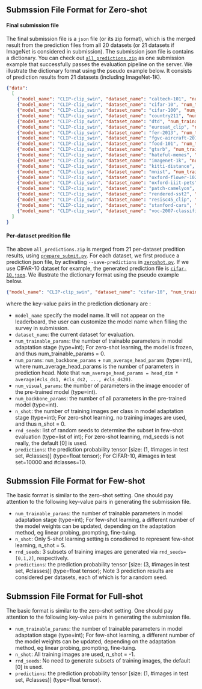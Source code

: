 
## Submssion File Format for Zero-shot

#### Final submission file
The final submission file is a ``json`` file (or its zip format), which is the merged result from the prediction files from all 20 datasets (or 21 datasets if ImageNet is considered in submission). The submission json file is contains a dictionary. You can check out [``all_predictions.zip``](https://cvinthewildeus.blob.core.windows.net/datasets/submission_files/all_predictions_klite_gpt3.zip?sp=r&st=2023-08-28T01:41:20Z&se=3023-08-28T09:41:20Z&sv=2022-11-02&sr=c&sig=Msoq5dIl%2Fve6F01edGr8jgcZUt7rtsuJ896xvstSNfM%3D) as one submission example that successfully passes the evaluation pipeline on the server. We illustrate the dictionary format using the pseudo example below.
It consists of prediction results from 21 datasets (including ImageNet-1K).
```json
{"data": 
  [
    {"model_name": "CLIP-clip_swin", "dataset_name": "caltech-101", "num_trainable_params": 0.0, "num_params": 150695609, "num_visual_params": 86743224, "num_backbone_params": 150695609, "n_shot": 0, "rnd_seeds": [0], "predictions": "prediction probability tensor [size: (1, 6084, 102)]"}, 
    {"model_name": "CLIP-clip_swin", "dataset_name": "cifar-10", "num_trainable_params": 0.0, "num_params": 150695609, "num_visual_params": 86743224, "num_backbone_params": 150695609, "n_shot": 0, "rnd_seeds": [0], "predictions": "prediction probability tensor [size: (1, 10000, 10)]"}, 
    {"model_name": "CLIP-clip_swin", "dataset_name": "cifar-100", "num_trainable_params": 0.0, "num_params": 150695609, "num_visual_params": 86743224, "num_backbone_params": 150695609, "n_shot": 0, "rnd_seeds": [0], "predictions": "prediction probability tensor [size: (1, 10000, 100)]"}, 
    {"model_name": "CLIP-clip_swin", "dataset_name": "country211", "num_trainable_params": 0.0, "num_params": 150695609, "num_visual_params": 86743224, "num_backbone_params": 150695609, "n_shot": 0, "rnd_seeds": [0], "predictions": "prediction probability tensor [size: (1, 21100, 211)]"},
    {"model_name": "CLIP-clip_swin", "dataset_name": "dtd", "num_trainable_params": 0.0, "num_params": 150695609, "num_visual_params": 86743224, "num_backbone_params": 150695609, "n_shot": 0, "rnd_seeds": [0], "predictions": "prediction probability tensor [size: (1, 1880, 47)]"},
    {"model_name": "CLIP-clip_swin", "dataset_name": "eurosat_clip", "num_trainable_params": 0.0, "num_params": 150695609, "num_visual_params": 86743224, "num_backbone_params": 150695609, "n_shot": 0, "rnd_seeds": [0], "predictions": "prediction probability tensor [size: (1, 5000, 10)]"},
    {"model_name": "CLIP-clip_swin", "dataset_name": "fer-2013", "num_trainable_params": 0.0, "num_params": 150695609, "num_visual_params": 86743224, "num_backbone_params": 150695609, "n_shot": 0, "rnd_seeds": [0], "predictions": "prediction probability tensor [size: (1, 3589, 7)]"}, 
    {"model_name": "CLIP-clip_swin", "dataset_name": "fgvc-aircraft-2013b-variants102", "num_trainable_params": 0.0, "num_params": 150695609, "num_visual_params": 86743224, "num_backbone_params": 150695609, "n_shot": 0, "rnd_seeds": [0], "predictions": "prediction probability tensor [size: (1, 3333, 100)]"}, 
    {"model_name": "CLIP-clip_swin", "dataset_name": "food-101", "num_trainable_params": 0.0, "num_params": 150695609, "num_visual_params": 86743224, "num_backbone_params": 150695609, "n_shot": 0, "rnd_seeds": [0], "predictions": "prediction probability tensor [size: (1, 25250, 101)]"}, 
    {"model_name": "CLIP-clip_swin", "dataset_name": "gtsrb", "num_trainable_params": 0.0, "num_params": 150695609, "num_visual_params": 86743224, "num_backbone_params": 150695609, "n_shot": 0, "rnd_seeds": [0], "predictions": "prediction probability tensor [size: (1, 12630, 43)]"}, 
    {"model_name": "CLIP-clip_swin", "dataset_name": "hateful-memes", "num_trainable_params": 0.0, "num_params": 150695609, "num_visual_params": 86743224, "num_backbone_params": 150695609, "n_shot": 0, "rnd_seeds": [0], "predictions": "prediction probability tensor [size: (1, 500, 2)]"}, 
    {"model_name": "CLIP-clip_swin", "dataset_name": "imagenet-1k", "num_trainable_params": 0.0, "num_params": 150695609, "num_visual_params": 86743224, "num_backbone_params": 150695609, "n_shot": 0, "rnd_seeds": [0], "predictions": "prediction probability tensor [size: (1, 50000, 1000)]"}, 
    {"model_name": "CLIP-clip_swin", "dataset_name": "kitti-distance", "num_trainable_params": 0.0, "num_params": 150695609, "num_visual_params": 86743224, "num_backbone_params": 150695609, "n_shot": 0, "rnd_seeds": [0], "predictions": "prediction probability tensor [size: (1, 711, 4)]"}, 
    {"model_name": "CLIP-clip_swin", "dataset_name": "mnist", "num_trainable_params": 0.0, "num_params": 150695609, "num_visual_params": 86743224, "num_backbone_params": 150695609, "n_shot": 0, "rnd_seeds": [0], "predictions": "prediction probability tensor [size: (1, 10000, 10)]"}, 
    {"model_name": "CLIP-clip_swin", "dataset_name": "oxford-flower-102", "num_trainable_params": 0.0, "num_params": 150695609, "num_visual_params": 86743224, "num_backbone_params": 150695609, "n_shot": 0, "rnd_seeds": [0], "predictions": "prediction probability tensor [size: (1, 6149, 102)]"}, 
    {"model_name": "CLIP-clip_swin", "dataset_name": "oxford-iiit-pets", "num_trainable_params": 0.0, "num_params": 150695609, "num_visual_params": 86743224, "num_backbone_params": 150695609, "n_shot": 0, "rnd_seeds": [0], "predictions": "prediction probability tensor [size: (1, 3669, 37)]"}, 
    {"model_name": "CLIP-clip_swin", "dataset_name": "patch-camelyon", "num_trainable_params": 0.0, "num_params": 150695609, "num_visual_params": 86743224, "num_backbone_params": 150695609, "n_shot": 0, "rnd_seeds": [0], "predictions": "prediction probability tensor [size: (1, 32768, 2)]"}, 
    {"model_name": "CLIP-clip_swin", "dataset_name": "rendered-sst2", "num_trainable_params": 0.0, "num_params": 150695609, "num_visual_params": 86743224, "num_backbone_params": 150695609, "n_shot": 0, "rnd_seeds": [0], "predictions": "prediction probability tensor [size: (1, 1821, 2)]"}, 
    {"model_name": "CLIP-clip_swin", "dataset_name": "resisc45_clip", "num_trainable_params": 0.0, "num_params": 150695609, "num_visual_params": 86743224, "num_backbone_params": 150695609, "n_shot": 0, "rnd_seeds": [0], "predictions": "prediction probability tensor [size: (1, 25200, 45)]"}, 
    {"model_name": "CLIP-clip_swin", "dataset_name": "stanford-cars", "num_trainable_params": 0.0, "num_params": 150695609, "num_visual_params": 86743224, "num_backbone_params": 150695609, "n_shot": 0, "rnd_seeds": [0], "predictions": "prediction probability tensor [size: (1, 8041, 196)]"}, 
    {"model_name": "CLIP-clip_swin", "dataset_name": "voc-2007-classification", "num_trainable_params": 0.0, "num_params": 150695609, "num_visual_params": 86743224, "num_backbone_params": 150695609, "n_shot": 0, "rnd_seeds": [0], "predictions": "prediction probability tensor [size: (1, 4952, 20)]"}
  ]
}

```

#### Per-dataset predition file

The above ``all_predictions.zip`` is merged from 21 per-dataset predition results, using [``prepare_submit.py``](https://github.com/Computer-Vision-in-the-Wild/Elevater_Toolkit_IC/blob/main/vision_benchmark/commands/prepare_submit.py). 
For each dataset, we first produce a prediction json file, by activating ``--save-predictions`` in [``zeroshot.py``](https://github.com/Computer-Vision-in-the-Wild/Elevater_Toolkit_IC/blob/main/vision_benchmark/commands/zeroshot.py). 
If we use CIFAR-10 dataset for example, the generated prediction file is [``cifar-10.json``](https://cvinthewildeus.blob.core.windows.net/datasets/submission_files/cifar-10.json?sp=r&st=2023-08-28T01:41:20Z&se=3023-08-28T09:41:20Z&sv=2022-11-02&sr=c&sig=Msoq5dIl%2Fve6F01edGr8jgcZUt7rtsuJ896xvstSNfM%3D). We illustrate the dictionary format using the pseudo example below.

```json
{"model_name": "CLIP-clip_swin", "dataset_name": "cifar-10", "num_trainable_params": 0, "num_params": 150695609, "num_visual_params": 86743224, "num_backbone_params": 150695609, "n_shot": 0, "rnd_seeds": [0], "predictions": "prediction probability tensor [size: (1, 10000, 10)]"}
```

where the key-value pairs in the prediction dictionary are :

- `model_name` specify the model name. It will not appear on the leaderboard, the user can customize the model name when filling the survey in submission.
- `dataset_name`: the current dataset for evaluation.
- `num_trainable_params`: the number of trainable parameters in model adaptation stage (type=int); For zero-shot learning, the model is frozen, and thus num_trainable_params = 0.
- `num_params`: `num_backbone_params` + `num_average_head_params` (type=int), where num_average_head_params is the number of parameters in prediction head.  Note that `num_average_head_params = head_dim * average(#cls_ds1, #cls_ds2, ..., #cls_ds20)`.
- `num_visual_params`: the number of parameters in the image encoder of the pre-trained model (type=int).
- `num_backbone_params`: the number of all parameters in the pre-trained model (type=int).
- `n_shot`: the number of training images per class in model adaptation stage (type=int); For zero-shot learning, no training images are used, and thus n_shot = 0.
- `rnd_seeds`: list of random seeds to determine the subset in few-shot evaluation (type=list of int); For zero-shot learning, rnd_seeds is not really, the default [0] is used.
- `predictions`: the prediction probability tensor [size: (1, #images in test set, #classes)] (type=float tensor); For CIFAR-10, #images in test set=10000 and #classes=10.

## Submssion File Format for Few-shot

The basic format is similar to the zero-shot setting. One should pay attention to the following key-value pairs in generating the submission file.

- `num_trainable_params`: the number of trainable parameters in model adaptation stage (type=int); For few-shot learning, a different number of the model weights can be updated, depending on the adaptation method, eg linear probing, prompting, fine-tuing.
- `n_shot`: Only 5-shot learning setting is consdiered to represent few-shot learning, n_shot = 5.
- `rnd_seeds`:  3 subsets of training images are generated via `rnd_seeds=[0,1,2]`, respectively.
- `predictions`: the prediction probability tensor [size: (3, #images in test set, #classes)] (type=float tensor); Note 3 prediction results are considered per datasets, each of which is for a random seed.

## Submssion File Format for Full-shot

The basic format is similar to the zero-shot setting. One should pay attention to the following key-value pairs in generating the submission file.

- `num_trainable_params`: the number of trainable parameters in model adaptation stage (type=int); For few-shot learning, a different number of the model weights can be updated, depending on the adaptation method, eg linear probing, prompting, fine-tuing.
- `n_shot`: All training images are used, n_shot = -1.
- `rnd_seeds`:  No need to generate subsets of training images, the default [0] is used.
- `predictions`: the prediction probability tensor [size: (1, #images in test set, #classes)] (type=float tensor).
